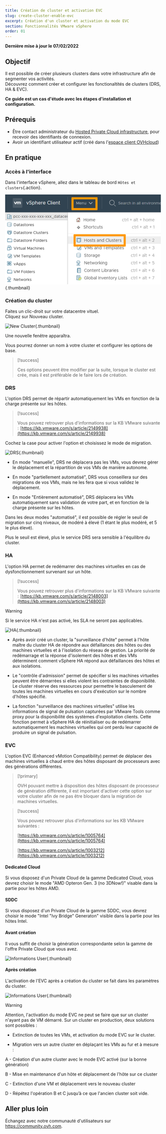 ```yaml
---
title: Création de cluster et activation EVC
slug: create-cluster-enable-evc
excerpt: Création d'un cluster et activation du mode EVC
section: Fonctionnalités VMware vSphere
order: 01
---
```


**Dernière mise à jour le 07/02/2022**

## Objectif

Il est possible de créer plusieurs clusters dans votre infrastructure afin de segmenter vos activités.<br>
Découvrez comment créer et configurer les fonctionaltités de clusters (DRS, HA & EVC).

**Ce guide est un cas d'étude avec les étapes d'installation et configuration.**

## Prérequis

- Être contact administrateur du [Hosted Private Cloud infrastructure](https://www.ovhcloud.com/fr/enterprise/products/hosted-private-cloud/), pour recevoir des identifiants de connexion.
- Avoir un identifiant utilisateur actif (créé dans l'[espace client OVHcloud](https://www.ovh.com/auth/?action=gotomanager&from=https://www.ovh.com/fr/&ovhSubsidiary=fr))


## En pratique

### Accès à l'interface

Dans l'interface vSphere, allez dans le tableau de bord `Hôtes et clusters`{.action}.

![MENU](images/en01dash.png){.thumbnail}

### Création du cluster

Faites un clic-droit sur votre datacentre vituel.<br>
Cliquez sur Nouveau cluster.


![New Cluster](images/CreateCluster.png){.thumbnail}

Une nouvelle fenêtre apparaîtra.

Vous pourrez donner un nom à votre cluster et configurer les options de base.


> [!success]
>
> Ces options peuvent être modifier par la suite, lorsque le cluster est crée, mais il est préférable de le faire lors de création.
> 

### DRS

L'option DRS permet de répartir automatiquement les VMs en fonction de la charge présente sur les hôtes.


> [!success]
>
> Vous pouvez retrouver plus d'informations sur la KB VMware suivante : 
> [https://kb.vmware.com/s/article/2149938](https://kb.vmware.com/s/article/2149938)
> 


Cochez la case pour activer l'option et choisissez le mode de migration.


![DRS](images/CreateClusterDRS.png){.thumbnail}


- En mode "manuelle", DRS ne déplacera pas les VMs, vous devrez gérer le déplacement et la répartition de vos VMs de manière autonome.

- En mode "partiellement automatisé", DRS vous conseillera sur des migrations de vos VMs, mais ne les fera que si vous validez le déplacement.

- En mode "Entièrement automatisé", DRS déplacera les VMs automatiquement sans validation de votre part, et en fonction de la charge présente sur les hôtes.


Dans les deux modes "automatisé", il est possible de régler le seuil de migration sur cinq niveaux, de modéré à élevé (1 étant le plus modéré, et 5 le plus élevé).

Plus le seuil est élevé, plus le service DRS sera sensible à l'équilibre du cluster.


### HA

L'option HA permet de redémarrer des machines virtuelles en cas de dysfonctionnement survenant sur un hôte.

> [!success]
>
> Vous pouvez retrouver plus d'informations sur la KB VMware suivante : 
> [https://kb.vmware.com/s/article/2148003](https://kb.vmware.com/s/article/2148003)
> 

> [!warning]
>
> Si le service HA n'est pas activé, les SLA ne seront pas applicables.
> 

![HA](images/CreateClusterHA.png){.thumbnail}

- Après avoir créé un cluster, la "surveillance d'hôte" permet à l'hôte maître du cluster HA de répondre aux défaillances des hôtes ou des machines virtuelles et à l'isolation du réseau de gestion. La priorité de redémarrage et la réponse d'isolement des hôtes et des VMs déterminent comment vSphere HA répond aux défaillances des hôtes et aux isolations.

- Le "contrôle d'admission" permet de spécifier si les machines virtuelles peuvent être démarrées si elles violent les contraintes de disponibilité. Le cluster réserve des ressources pour permettre le basculement de toutes les machines virtuelles en cours d'exécution sur le nombre d'hôtes spécifié.

- La fonction "surveillance des machines virtuelles" utilise les informations de signal de pulsation capturées par VMware Tools comme proxy pour la disponibilité des systèmes d'exploitation clients. Cette fonction permet à vSphere HA de réinitialiser ou de redémarrer automatiquement les machines virtuelles qui ont perdu leur capacité de produire un signal de pulsation.


### EVC

L'option EVC (Enhanced vMotion Compatibility) permet de déplacer des machines virtuelles à chaud entre des hôtes disposant de processeurs avec des générations différentes.

> [!primary]
>
> OVH pouvant mettre à disposition des hôtes disposant de processeur de génération différente, il est important d'activer cette option sur votre cluster afin de ne pas être bloquer dans la migration de machines virtuelles.
> 

> [!success]
>
> Vous pouvez retrouver plus d'informations sur les KB VMware suivantes : 
>
> [https://kb.vmware.com/s/article/1005764](https://kb.vmware.com/s/article/1005764)
> 
> [https://kb.vmware.com/s/article/1003212](https://kb.vmware.com/s/article/1003212)
>


#### Dedicated Cloud

Si vous disposez d'un Private Cloud de la gamme Dedicated Cloud, vous devrez choisir le mode "AMD Opteron Gen. 3 (no 3DNow!)" visable dans la partie pour les hôtes AMD.

#### SDDC

Si vous disposez d'un Private Cloud de la gamme SDDC, vous devrez choisir le mode "Intel  "Ivy Bridge" Generaton" visible dans la partie pour les hôtes Intel.

#### Avant création

Il vous suffit de choisir la génération correspondante selon la gamme de l'offre Private Cloud que vous avez.

![Informations User](images/CreateClusterEVC.png){.thumbnail}


#### Après création

L'activation de l'EVC après a création du cluster se fait dans les paramètres du cluster.

![Informations User](images/ModifyClusterEVC.png){.thumbnail}



> [!warning]
>
> Attention, l'activation du mode EVC ne peut se faire que sur un cluster n'ayant pas de VM démarré. Sur un cluster en production, deux solutions sont possibles : 
> 
> - Extinction de toutes les VMs, et activation du mode EVC sur le cluster.
>
> - Migration vers un autre cluster en déplaçant les VMs au fur et à mesure :
>
> A - Création d'un autre cluster avec le mode EVC activé (sur la bonne génération)
> 
> B - Mise en maintenance d'un hôte et déplacement de l'hôte sur ce cluster
>
> C - Extinction d'une VM et déplacement vers le nouveau cluster
>
> D - Répétez l'opération B et C jusqu’à ce que l'ancien cluster soit vide.
>


## Aller plus loin

Échangez avec notre communauté d'utilisateurs sur <https://community.ovh.com>.

